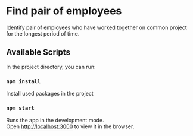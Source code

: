 # Find pair of employees 

Identify pair of employees  who have worked together on common project for the longest period of time.

## Available Scripts

In the project directory, you can run:

### `npm install`

Install used packages in the project
### `npm start`

Runs the app in the development mode.\
Open [http://localhost:3000](http://localhost:3000) to view it in the browser.